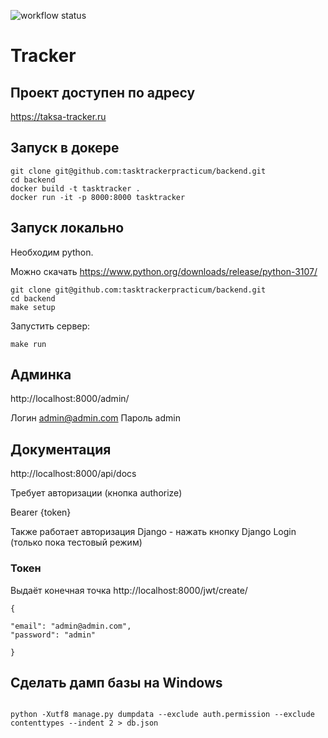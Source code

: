 ![workflow status](https://github.com/tasktrackerpracticum/backend/actions/workflows/taksa-tracker.yml/badge.svg)
# Tracker

## Проект доступен по адресу

 https://taksa-tracker.ru

## Запуск в докере

```
git clone git@github.com:tasktrackerpracticum/backend.git
cd backend
docker build -t tasktracker .
docker run -it -p 8000:8000 tasktracker
```

## Запуск локально

Необходим python.

Можно скачать https://www.python.org/downloads/release/python-3107/

```
git clone git@github.com:tasktrackerpracticum/backend.git
cd backend
make setup
```

Запустить сервер:

```
make run
```

## Админка

http://localhost:8000/admin/

Логин admin@admin.com
Пароль admin

## Документация

http://localhost:8000/api/docs

Требует авторизации (кнопка authorize)

Bearer {token}

Также работает авторизация Django - нажать кнопку Django Login (только пока тестовый режим)

### Токен

Выдаёт конечная точка http://localhost:8000/jwt/create/

```
{

"email": "admin@admin.com",
"password": "admin"

}
```
## Сделать дамп базы на Windows

```

python -Xutf8 manage.py dumpdata --exclude auth.permission --exclude contenttypes --indent 2 > db.json

```
